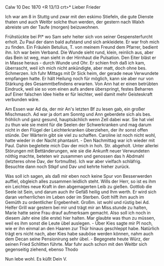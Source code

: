  Calw 10 Dec 1870
 <R 13/13 crt>*
Lieber Frieder

Ich war am 8 in Stuttg und zwar mit den eskimo Stiefeln, die gute Dienste thaten und auch Weitbr solche thun werden, der gestern nach Walxh abreiste um der Taufe (morgen) beizuwohnen.

Frühstückte bei Pl<ebst>* wo Sam sehr heiter sich von seiner Gespensterfurcht erholt. Zu Paul der dann bald aufstand und sich ankleidete. Er war froh mich zu finden. Ein Fräulein Betulius, T. von meinem Freund dem Pfarrer, bedient ihn. Ich war beim Verband. Die Wunde sieht rund, klein, reinlich aus, aber das Bein ist weg, man sieht in der Hirnhaut die Pulsation. Den Eiter bläst er in Masse heraus - durch Wunde und Ohr. Er schien froh daß ich kam, überrascht, weil ich mich nicht ankündigte, aber matt, doch ohne bes. Schmerzen. Ich fuhr Mittags mit Dr Sick heim, der gerade neue Verwundete empfangen hatte. Er hält Heilung noch für möglich, kann sie aber nur von Stärkung des Gesammtbefindens erwarten. Von Ann hat er einen betrübten Eindruck, weil sie so vom einen aufs andere überspringt, festes Beharren auf Einer falschen Idee hielte er für leichter, weil damit mehr Geisteskraft verbunden wäre.

Am Essen war Ad da, der mir An's letzten Bf zu lesen gab, ein großer Mischmasch. Ad war ja dort am Sonntg und Ann geberdete sich als bes. fröhlich und ganz gesund, hauptsächlich wenn Zell dabei war. Sie hat viel zu thun wie sie meint für die Seelen der Schwerkranken und mag darum nicht in den Flügel der Leichterkranken überziehen, der ihr sonst offen stünde. Der Wärterin gibt sie viel zu schaffen. Caroline ist noch nicht wohl, hatte wieder in der Nacht phantasirt. - Den Nachmittag war ich wieder mit Paul. Dahin begleitete mich Dav der mich in hoh. Str. abgeholt. Unter allerlei Störungen mit Bettänderungen, wie sie die Ankunft neuer Verwundeten nöthig machte, beteten wir zusammen und genossen das h Abdmahl (letzteres ohne Dav, der fortmußte). Ich war aber vielfach schläfrig. Besuchte dann noch Stkpf und Dav und kehrte hieher zurück.

Was soll ich sagen, als daß mir eben noch keine Spur von Besserwerden auffiel, obgleich alles zusammen leidlich steht. Wills der Herr, so ist es ihm ein Leichtes neue Kraft in den abgemagerten Leib zu gießen. Gottlob die Seele ist Sein, und darum auch ihr Gefäß heilig und Ihm werth. Er wird sich daran verherrlichen im Leben oder im Sterben. Gott hilft ihm auch im Gemüth zu ordentlicher Ergebenheit. Großm. ist wohl und rüstig bei Ad. Helfer Grill war gestern bei mir und trägt mir an Miss.stunde zu halten, Marie hatte seine Frau drauf aufmerksam gemacht. Also soll ich noch in diesem Jahr eine (die erste) hier halten. Mar glaubte was thun zu müssen, weil es ihm sonst die Leute übel auslegen. - Über Kies sagte mir Pl noch, wie er ihn einmal an den Haaren zur Thür hinaus geschleppt habe. Natürlich trägt ers nicht nach, aber Kies habe sauböse werden können, nahm auch dem Decan seine Pensionirung sehr übel. - Begegnete heute Würz, der seinen Fried Schlitten führte. Mar fuhr auch schon mit den Weitbr sich gegenseitig ziehend, ebenso Thodo

Nun lebe wohl. Es küßt
 Dein V.
